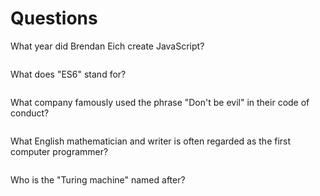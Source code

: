 # Questions

What year did Brendan Eich create JavaScript?

```Brendan Eich created JavaScript in 1995 .
```

What does "ES6" stand for?

```"ES6" stands for ECMAScript 6, also known as ECMAScript 2015. 
```

What company famously used the phrase "Don't be evil" in their code of conduct?

```The phrase "Don't be evil" was famously used by Google in their code of conduct. 
```

What English mathematician and writer is often regarded as the first computer programmer?

```The English mathematician and writer often regarded as the first computer programmer is Ada Lovelace.
```

Who is the "Turing machine" named after?

```The "Turing machine" is named after Alan Turing, a British mathematician, logician, and computer scientist.

```
